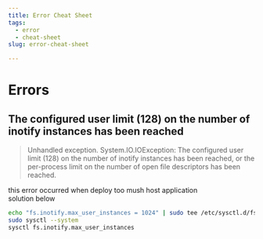 ```yaml
---
title: Error Cheat Sheet
tags:
  - error
  - cheat-sheet
slug: error-cheat-sheet

---
```


# Errors

## The configured user limit (128) on the number of inotify instances has been reached

> Unhandled exception. System.IO.IOException: The configured user limit (128) on the number of inotify instances has been reached, or the per-process limit on the number of open file descriptors has been reached.

this error occurred when deploy too mush host application  
solution below

```bash
echo "fs.inotify.max_user_instances = 1024" | sudo tee /etc/sysctl.d/fs__inotify__max_user_instances.conf
sudo sysctl --system
sysctl fs.inotify.max_user_instances
```
